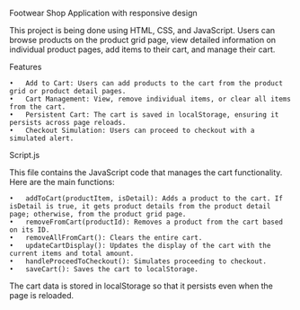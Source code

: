 Footwear Shop Application with responsive design

This project is being done using HTML, CSS, and JavaScript. Users can browse products on the product grid page, view detailed information on individual product pages, add items to their cart, and manage their cart.

Features

	•	Add to Cart: Users can add products to the cart from the product grid or product detail pages.
	•	Cart Management: View, remove individual items, or clear all items from the cart.
	•	Persistent Cart: The cart is saved in localStorage, ensuring it persists across page reloads.
	•	Checkout Simulation: Users can proceed to checkout with a simulated alert.

Script.js

This file contains the JavaScript code that manages the cart functionality. Here are the main functions:

	•	addToCart(productItem, isDetail): Adds a product to the cart. If isDetail is true, it gets product details from the product detail page; otherwise, from the product grid page.
	•	removeFromCart(productId): Removes a product from the cart based on its ID.
	•	removeAllFromCart(): Clears the entire cart.
	•	updateCartDisplay(): Updates the display of the cart with the current items and total amount.
	•	handleProceedToCheckout(): Simulates proceeding to checkout.
	•	saveCart(): Saves the cart to localStorage.

The cart data is stored in localStorage so that it persists even when the page is reloaded.
